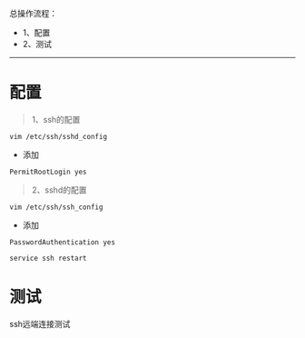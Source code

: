 总操作流程：
- 1、配置
- 2、测试

***

# 配置

> 1、ssh的配置

```shell
vim /etc/ssh/sshd_config
```

- 添加

```shell
PermitRootLogin yes
```

> 2、sshd的配置

```shell
vim /etc/ssh/ssh_config
```

- 添加
```shell
PasswordAuthentication yes
```

```shell
service ssh restart
```

# 测试

ssh远端连接测试